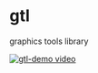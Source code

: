 # gtl
graphics tools library

[![gtl-demo video](https://img.youtube.com/vi/XNLS5wE2rkA/0.jpg)](https://youtu.be/XNLS5wE2rkA)
